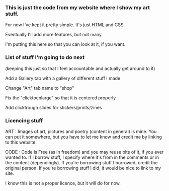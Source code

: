 ### This is just the code from my website where I show my art stuff. 

For now I've kept it pretty simple. It's just HTML and CSS.

Eventually I'll add more features, but not many.

I'm putting this here so that you can look at it, if you want.

### List of stuff I'm going to do next
(keeping this just so that I feel accountable and actually get around to it)

Add a Gallery tab with a gallery of different stuff I made

Change "Art" tab name to "shop"

Fix the "clicktoenlarge" so that it is centered properly

Add clicktrough slides for stickers/prints/zines

### Licencing stuff

ART : Images of art, pictures and poetry (content in general) is mine. You can put it somewhere, but you have to let me know and credit me by linking to this website. 

CODE : Code is Free (as in freedom) and you may reuse bits of it, if you ever wanted to. If I borrow stuff, I specify where it's from in the comments or in the content (dependingly). If you're borrowing stuff I borrowed, credit the original person. If you're borrowing stuff I did, it would be nice to link to my site.

I know this is not a proper licence, but it will do for now.

